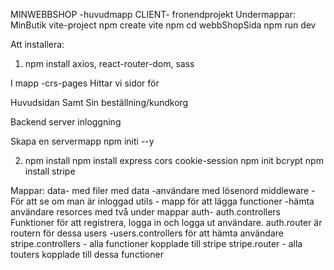MINWEBBSHOP -huvudmapp
CLIENT- fronendprojekt 
Undermappar:
MinButik
vite-project
npm create vite npm cd webbShopSida npm run dev

Att installera:
1. npm install axios, react-router-dom, sass

I mapp -crs-pages
Hittar vi sidor för

Huvudsidan
Samt Sin beställning/kundkorg


Backend
server inloggning

Skapa en servermapp npm initi --y

2. npm install npm install express cors cookie-session npm init bcrypt
npm install stripe

Mappar:
data- med filer med data -användare med lösenord
middleware - För att se om man är inloggad
utils - mapp för att lägga functioner -hämta användare
resorces med två under mappar
auth- auth.controllers Funktioner för att registrera, logga in och logga ut användare. auth.router är routern för dessa
users -users.controllers för att hämta användare
stripe.controllers - alla functioner kopplade till stripe
stripe.router - alla touters kopplade till dessa functioner


